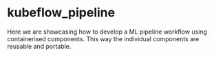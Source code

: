 # kubeflow_pipeline
Here we are showcasing how to develop a ML pipeline workflow using containerised components. 
This way the individual components are reusable and portable.
